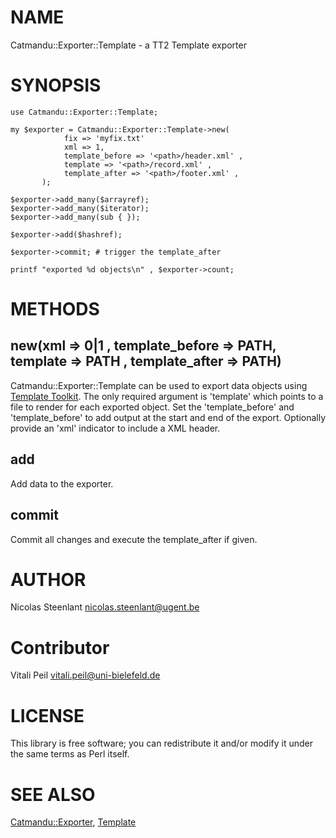 # NAME

Catmandu::Exporter::Template - a TT2 Template exporter

# SYNOPSIS

    use Catmandu::Exporter::Template;

    my $exporter = Catmandu::Exporter::Template->new(
				fix => 'myfix.txt'
				xml => 1,
				template_before => '<path>/header.xml' ,
				template => '<path>/record.xml' ,
				template_after => '<path>/footer.xml' ,
		   );

    $exporter->add_many($arrayref);
    $exporter->add_many($iterator);
    $exporter->add_many(sub { });

    $exporter->add($hashref);

    $exporter->commit; # trigger the template_after

    printf "exported %d objects\n" , $exporter->count;

# METHODS

## new(xml => 0|1 , template\_before => PATH, template => PATH , template\_after => PATH)

Catmandu::Exporter::Template can be used to export data objects using
[Template Toolkit](https://metacpan.org/pod/Template::Manual). The only required argument is 'template'
which points to a file to render for each exported object. Set the
'template\_before' and 'template\_before' to add output at the start and end of
the export.  Optionally provide an 'xml' indicator to include a XML header. 

## add

Add data to the exporter.

## commit

Commit all changes and execute the template\_after if given.

# AUTHOR

Nicolas Steenlant <nicolas.steenlant@ugent.be>

# Contributor

Vitali Peil <vitali.peil@uni-bielefeld.de>

# LICENSE

This library is free software; you can redistribute it and/or modify
it under the same terms as Perl itself.

# SEE ALSO

[Catmandu::Exporter](https://metacpan.org/pod/Catmandu::Exporter), [Template](https://metacpan.org/pod/Template)

